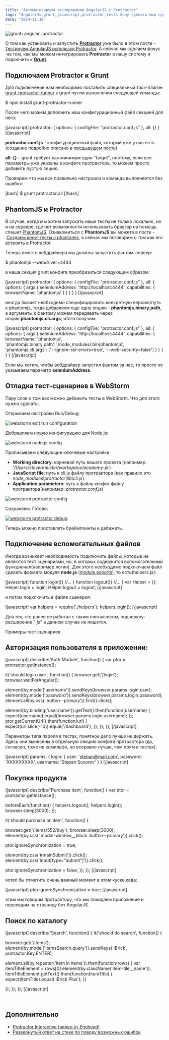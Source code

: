 ```yaml
---
title: "Автоматизируем тестирование AngularJS с Protractor"
tags: "AngularJs,grunt,javascript,protractor,tests,Хочу сделать мир лучше"
date: "2014-11-18"
---
```


![](images/falgg2jybmhgk16y62lr-300x300.png "grunt+angular+protractor")

О том как установить и запустить **[Protractor](https://angular.github.io/protractor/#/ "angular.github.io/protractor")** уже было в этом посте - [Тестируем AngularJS используя Protractor](https://stepansuvorov.com/blog/2014/02/angularjs-protractor/ "angularjs-protractor"). А сейчас мы сделаем фокус  на том, как мы можем интегрировать **Protractor** в нашу систему и подкючить к **[Grunt](https://gruntjs.com/ "gruntjs")**.

## Подключаем Protractor к Grunt

Для подключение нам необходимо поставить специальный таск-плагин [grunt-protractor-runner](https://www.npmjs.org/package/grunt-protractor-runner "npmjs.org") к grunt путем выполнения следующей команды:

$ npm install grunt-protractor-runner

После чего можем дополнить наш конфигурационный файл секцией для него:

[javascript] protractor: { options: { configFile: "protractor.conf.js" }, all: {} } [/javascript]

**protractor.conf.js** - конфигурационный файл, который уже у нас есть (создание подробно описано в [предыдущем посте](https://stepansuvorov.com/blog/2014/02/angularjs-protractor/))

**all: {}** - grunt требует как минимум один "target", поэтому, если все параметры уже указаны в конфиге протрактора, то можем просто добавить пустую сецию.

Проверим что мы все правильно настроили и команда выполняется без ошибок:

[bash] $ grunt protractor:all [/bash]

## PhantomJS и Protractor

В случае, когда мы хотим запускать наши тесты не только локально, но и на сервере, где нет возможности использовать браузер на помощь спешит [PhantomJS](https://phantomjs.org/ "phantomjs.org"). Ознакомиться с **PhantomJS** вы можете в посте - [Создаем юнит-тесты с phantomjs](https://stepansuvorov.com/blog/2012/09/%D1%81%D0%BE%D0%B7%D0%B4%D0%B0%D0%B5%D0%BC-%D1%8E%D0%BD%D0%B8%D1%82-%D1%82%D0%B5%D1%81%D1%82%D1%8B-%D1%81-phantomjs/), а сейчас мы поговорим о том как его встроить в Protractor.

Теперь вместо вебдрайвера мы должны запустить фантом-сервер:

$ phantomjs --webdriver=4444

а наша секция grunt конфига преобразиться следующим образом:

[javascript] protractor: { options: { configFile: "protractor.conf.js" }, all: { options: { args:{ seleniumAddress: 'http://localhost:4444', capabilities: { browserName: 'phantomjs' } } } } } [/javascript]

иногда бывает необходимо специфицировать конкретную версию/путь к phantomjs, тогда добавляем еще одну опцию - **phantomjs.binary.path**, а аргументы к фантому можем передавать через опцию **phantomjs.cli.args**; итого получим:

[javascript] protractor: { options: { configFile: "protractor.conf.js" }, all: { options: { args:{ seleniumAddress: 'http://localhost:4444', capabilities: { browserName: 'phantomjs', 'phantomjs.binary.path':'./node\_modules/.bin/phantomjs', 'phantomjs.cli.args': ['--ignore-ssl-errors=true', '--web-security=false'] } } } } } [/javascript]

Если мы хотим, чтобы вебдрайвер запустил фантом за нас, то просто не указываем параметр **seleniumAddress**.

## Отладка тест-сценариев в WebStorm

Пару слов о том как можно дебажить тесты в WebStorm. Что для этого нужно сделать:

Открываем настройки Run/Debug:

![](images/Screenshot-2014-10-20-17.51.44.png "webstorm edit run configuration")

Добравляем новую конфигурацию для Node.js:

![](images/Screenshot-2014-10-20-17.57.17-263x300.png "webstorm node.js config")

Прописываем следующие ключевые настройки:

- **Working directory**: корневой путь вашего проекта (например: ‘_/Users/stevermeister/workspace/academy-js_’)
- **JavaScript file**: путь к cli.js файлу протрактора (как правило это _node\_modules\\protractor\\lib\\cli.js_)
- **Application parameters**: путь к файлу конфиг файлу протрактора(например: _protractor.conf.js_)

![](images/Screenshot-2014-10-20-18.09.011.png "webstorm protractor config")

Сохраняем. Готово:

[![](images/Screenshot-2014-10-20-18.11.27.png "webstorm protractor debug")](https://stepansuvorov.com/blog/wp-content/uploads/2014/10/Screenshot-2014-10-20-18.11.27.png)

Теперь можно проставлять бреймпоинты и дебажить.

## Подключение вспомогательных файлов

Иногда возникает необходимость подключить файлы, которые не являются тест сценариями, но, в которых содержится вспомогательный функционал(например логин). Для этого необходимо подключаем файл сделать формата модуля **node.js** ([module.exports](https://openmymind.net/2012/2/3/Node-Require-and-Exports/ "Node-Require-and-Exports")), то есть(helpers.js):

[javascript] function login(){ //... } function logout(){ //... } var Helper = {}; Helper.login = login; Helper.logout = logout; [/javascript]

и потом подключить в файле сценария:

[javascript] var helpers = require('./helpers'); helpers.login(); [/javascript]

Для тех, кто ранее не работал с таким синтаксисом, подчеркну: расширение "_.js_" в данном случае не пишется.

Примеры тест сценариев

## Авторизация пользователя в приложении:

[javascript] describe('Auth Module', function() { var ptor = protractor.getInstance();

it('should login user', function() { browser.get('/login'); browser.waitForAngular();

element(by.model('username')).sendKeys(browser.params.login.user); element(by.model('password')).sendKeys(browser.params.login.password); element.all(by.css('.button--primary')).first().click();

element(by.binding('user.name')).getText().then(function(username) { expect(username).equal(browser.params.login.username); }); ptor.getCurrentUrl().then(function(url) { expect(url.slice(-10)).equal('/dashboard'); }); }); }); [/javascript]

Параметры типа пароля в тестах, понятное дело лучше не держать. Здесь они вынесены в отдельную секцию конфига протрактора (да, согласен, тоже не комильфо, но всеравно лучше, чем прям в тестах):

[javascript] params: { login: { user: 'stepan@mail.com', password: 'XXXXXXXXX', username: 'Stepan Suvorov' } } [/javascript]

## Покупка продукта

[javascript] describe('Purchase item', function() { var ptor = protractor.getInstance();

beforeEach(function() { helpers.logout(); helpers.login(); browser.sleep(3000); });

it('should purchase an item', function() {

browser.get('/items/552/buy'); browser.sleep(3000); element(by.css('.modal-window\_\_block .button--primary')).click();

ptor.ignoreSynchronization = true;

element(by.css('#mainSubmit')).click(); element(by.css('input[type="submit"]')).click();

ptor.ignoreSynchronization = false; }); }); [/javascript]

хотел бы отметить очень важный момент в этом куске кода:

[javascript] ptor.ignoreSynchronization = true; [/javascript]

этим мы говорим протрактору, что мы покидаем приложение и переходим на страницу без AngularJS.

## Поиск по каталогу

[javascript] describe('Search', function() { it('should do search', function() {

browser.get('/items'); element(by.model('itemsSearch.query')).sendKeys('iBrick', protractor.Key.ENTER);

element.all(by.repeater('item in items')).then(function(rows) { var itemTitleElement = rows[0].element(by.className('item-tile\_\_name')); itemTitleElement.getText().then(function(itemTitle) { expect(itemTitle).equal('iBrick Plus'); })

}); }); }); [/javascript]

 

## Дополнительно

- [Protractor Interactive (видео от Egghead)](https://egghead.io/lessons/angularjs-protractor-interactive "egghead.io")
- [Развернутый ответ на стеке по поводу возможных ошибок](https://stackoverflow.com/a/25008031/274500 "stackoverflow.com")
